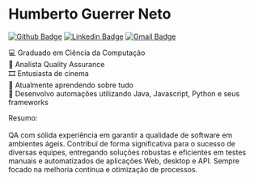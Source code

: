 # Humberto Guerrer Neto

[![Github Badge](https://img.shields.io/badge/-Github-000?style=flat-square&logo=Github&logoColor=white&link=https://github.com/humbertoguerrer)](https://github.com/humbertoguerrer)
[![Linkedin Badge](https://img.shields.io/badge/-LinkedIn-blue?style=flat-square&logo=Linkedin&logoColor=white&link=https://www.linkedin.com/in/humbertoguerrer)](https://www.linkedin.com/in/humbertoguerrer)
[![Gmail Badge](https://img.shields.io/badge/-Gmail-c14438?style=flat-square&logo=Gmail&logoColor=white&link=mailto:humberto.guerrer@gmail.com)](mailto:humberto.guerrer@gmail.com/)

💻 Graduado em Ciência da Computação <br>
🐞 Analista Quality Assurance <br>
🎞️ Entusiasta de cinema <br>
🌱 Atualmente aprendendo sobre tudo <br>
🤖 Desenvolvo automações utilizando Java, Javascript, Python e seus frameworks <br>

Resumo: <br>
<br>
QA com sólida experiência em garantir a qualidade de software em ambientes ágeis. Contribuí de forma significativa para o sucesso de diversas equipes, entregando soluções robustas e eficientes em testes manuais e automatizados de aplicações Web, desktop e API. Sempre focado na melhoria contínua e otimização de processos.
